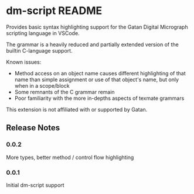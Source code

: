 # dm-script README

Provides basic syntax highlighting support for the
Gatan Digital Micrograph scripting language in VSCode.

The grammar is a heavily reduced and partially extended
version of the builtin C-language support.

Known issues:

- Method access on an object name causes different highlighting
  of that name than simple assignment or use of that object's name,
  but only when in a scope/block
- Some remnants of the C grammar remain
- Poor familiarity with the more in-depths aspects of texmate grammars

This extension is not affiliated with or supported by Gatan.

## Release Notes

### 0.0.2

More types, better method / control flow highlighting

### 0.0.1

Initial dm-script support
